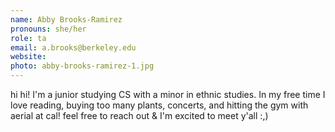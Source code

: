 ```yaml
---
name: Abby Brooks-Ramirez
pronouns: she/her
role: ta
email: a.brooks@berkeley.edu
website: 
photo: abby-brooks-ramirez-1.jpg
---
```


hi hi! I'm a junior studying CS with a minor in ethnic studies. In my free time I love reading, buying too many plants, concerts, and hitting the gym with aerial at cal! feel free to reach out & I'm excited to meet y'all :,)